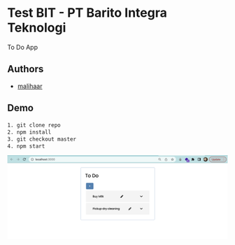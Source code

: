 
# Test BIT - PT Barito Integra Teknologi

To Do App
## Authors

- [malihaar](https://www.github.com/malihaar)


## Demo
    1. git clone repo
    2. npm install
    3. git checkout master
    4. npm start

![alt text](./app.png)
